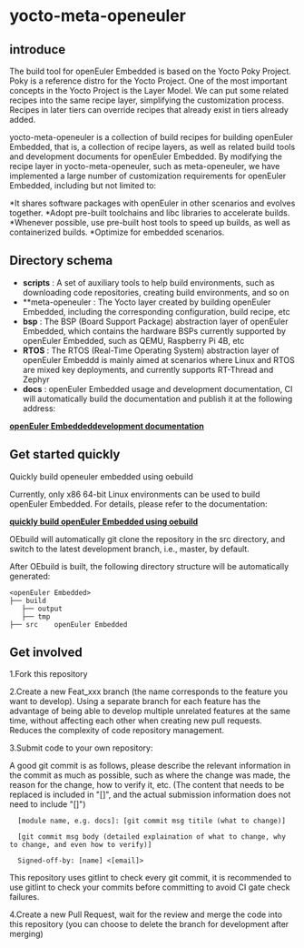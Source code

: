 #  yocto-meta-openeuler

## introduce

The build tool for openEuler Embedded is based on the Yocto Poky Project. Poky is a reference distro for the Yocto Project. One of the most important concepts in the Yocto Project is the Layer Model. We can put some related recipes into the same recipe layer, simplifying the customization process. Recipes in later tiers can override recipes that already exist in tiers already added. 

yocto-meta-openeuler is a collection of build recipes for building openEuler Embedded, that is, a collection of recipe layers, as well as related build tools and development documents for openEuler Embedded. By modifying the recipe layer in yocto-meta-openeuler, such as meta-openeuler, we have implemented a large number of customization requirements for openEuler Embedded, including but not limited to:

*It shares software packages with openEuler in other scenarios and evolves together.
*Adopt pre-built toolchains and libc libraries to accelerate builds.
*Whenever possible, use pre-built host tools to speed up builds, as well as containerized builds.
*Optimize for embedded scenarios.

## Directory schema

* **scripts** : A set of auxiliary tools to help build environments, such as downloading code repositories, creating build environments, and so on
* **meta-openeuler : The Yocto layer created by building openEuler Embedded, including the corresponding configuration, build recipe, etc
* **bsp** : The BSP (Board Support Package) abstraction layer of openEuler Embedded, which contains the hardware BSPs currently supported by openEuler Embedded, such as QEMU, Raspberry Pi 4B, etc
* **RTOS** : The RTOS (Real-Time Operating System) abstraction layer of openEuler Embeddd is mainly aimed at scenarios where Linux and RTOS are mixed key deployments, and currently supports RT-Thread and Zephyr
* **docs** : openEuler Embedded usage and development documentation, CI will automatically build the documentation and publish it at the following address:

[**openEuler Embeddeddevelopment documentation**](https://openeuler.gitee.io/yocto-meta-openeuler)

## Get started quickly

Quickly build openeuler embedded using oebuild

Currently, only x86 64-bit Linux environments can be used to build openEuler Embedded. For details, please refer to the documentation:

 [**quickly build openEuler Embedded using oebuild**](https://openeuler.gitee.io/yocto-meta-openeuler/master/yocto/oebuild.html)

OEbuild will automatically git clone the repository in the src directory, and switch to the latest development branch, i.e., master, by default.

After OEbuild is built, the following directory structure will be automatically generated:

 ```
<openEuler Embedded>
├── build  
    ├── output  
    ├── tmp  
├── src    openEuler Embedded
 ```

## Get involved

1.Fork this repository

2.Create a new Feat_xxx branch (the name corresponds to the feature you want to develop). Using a separate branch for each feature has the advantage of being able to develop multiple unrelated features at the same time, without affecting each other when creating new pull requests. Reduces the complexity of code repository management.

3.Submit code to your own repository:

A good git commit is as follows, please describe the relevant information in the commit as much as possible, such as where the change was made, the reason for the change, how to verify it, etc. (The content that needs to be replaced is included in "[]", and the actual submission information does not need to include "[]")

  ```
    [module name, e.g. docs]: [git commit msg titile (what to change)]

    [git commit msg body (detailed explaination of what to change, why to change, and even how to verify)]

    Signed-off-by: [name] <[email]>
  ```

This repository uses gitlint to check every git commit, it is recommended to use gitlint to check your commits before committing to avoid CI gate check failures.

4.Create a new Pull Request, wait for the review and merge the code into this repository (you can choose to delete the branch for development after merging) 